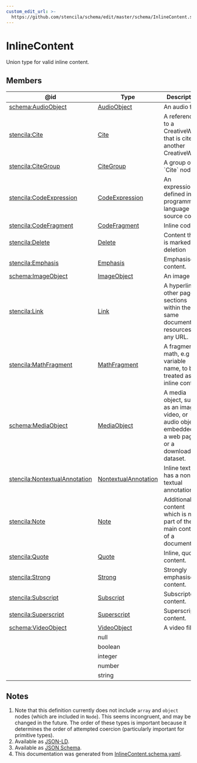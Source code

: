 ```yaml
---
custom_edit_url: >-
  https://github.com/stencila/schema/edit/master/schema/InlineContent.schema.yaml
---
```


# InlineContent

Union type for valid inline content.

## Members

| @id                                                                                   | Type                                                     | Description                                                                                                 |
| ------------------------------------------------------------------------------------- | -------------------------------------------------------- | ----------------------------------------------------------------------------------------------------------- |
| [schema:AudioObject](https://schema.org/AudioObject)                                  | [AudioObject](../media/AudioObject.md)                   | An audio file                                                                                               |
| [stencila:Cite](https://schema.stenci.la/Cite.jsonld)                                 | [Cite](../prose/Cite.md)                                 | A reference to a CreativeWork that is cited in another CreativeWork.                                        |
| [stencila:CiteGroup](https://schema.stenci.la/CiteGroup.jsonld)                       | [CiteGroup](../prose/CiteGroup.md)                       | A group of \`Cite\` nodes                                                                                   |
| [stencila:CodeExpression](https://schema.stenci.la/CodeExpression.jsonld)             | [CodeExpression](../code/CodeExpression.md)              | An expression defined in programming language source code.                                                  |
| [stencila:CodeFragment](https://schema.stenci.la/CodeFragment.jsonld)                 | [CodeFragment](../code/CodeFragment.md)                  | Inline code.                                                                                                |
| [stencila:Delete](https://schema.stenci.la/Delete.jsonld)                             | [Delete](../prose/Delete.md)                             | Content that is marked for deletion                                                                         |
| [stencila:Emphasis](https://schema.stenci.la/Emphasis.jsonld)                         | [Emphasis](../prose/Emphasis.md)                         | Emphasised content.                                                                                         |
| [schema:ImageObject](https://schema.org/ImageObject)                                  | [ImageObject](../media/ImageObject.md)                   | An image file.                                                                                              |
| [stencila:Link](https://schema.stenci.la/Link.jsonld)                                 | [Link](../prose/Link.md)                                 | A hyperlink to other pages, sections within the same document, resources, or any URL.                       |
| [stencila:MathFragment](https://schema.stenci.la/MathFragment.jsonld)                 | [MathFragment](../prose/MathFragment.md)                 | A fragment of math, e.g a variable name, to be treated as inline content.                                   |
| [schema:MediaObject](https://schema.org/MediaObject)                                  | [MediaObject](../media/MediaObject.md)                   | A media object, such as an image, video, or audio object embedded in a web page or a downloadable dataset.  |
| [stencila:NontextualAnnotation](https://schema.stenci.la/NontextualAnnotation.jsonld) | [NontextualAnnotation](../prose/NontextualAnnotation.md) | Inline text that has a non-textual annotation.                                                              |
| [stencila:Note](https://schema.stenci.la/Note.jsonld)                                 | [Note](../prose/Note.md)                                 | Additional content which is not part of the main content of a document.                                     |
| [stencila:Quote](https://schema.stenci.la/Quote.jsonld)                               | [Quote](../prose/Quote.md)                               | Inline, quoted content.                                                                                     |
| [stencila:Strong](https://schema.stenci.la/Strong.jsonld)                             | [Strong](../prose/Strong.md)                             | Strongly emphasised content.                                                                                |
| [stencila:Subscript](https://schema.stenci.la/Subscript.jsonld)                       | [Subscript](../prose/Subscript.md)                       | Subscripted content.                                                                                        |
| [stencila:Superscript](https://schema.stenci.la/Superscript.jsonld)                   | [Superscript](../prose/Superscript.md)                   | Superscripted content.                                                                                      |
| [schema:VideoObject](https://schema.org/VideoObject)                                  | [VideoObject](../media/VideoObject.md)                   | A video file.                                                                                               |
|                                                                                       | null                                                     |                                                                                                             |
|                                                                                       | boolean                                                  |                                                                                                             |
|                                                                                       | integer                                                  |                                                                                                             |
|                                                                                       | number                                                   |                                                                                                             |
|                                                                                       | string                                                   |                                                                                                             |

## Notes

1.  Note that this definition currently does not include `array` and `object` nodes (which are included in `Node`). This seems incongruent, and may be changed in the future. The order of these types is important because it determines the order of attempted coercion (particularly important for primitive types).
2.  Available as [JSON-LD](https://schema.stenci.la/undefined.jsonld).
3.  Available as [JSON Schema](https://schema.stenci.la/v1/InlineContent.schema.json).
4.  This documentation was generated from [InlineContent.schema.yaml](https://github.com/stencila/schema/blob/master/schema/InlineContent.schema.yaml).
